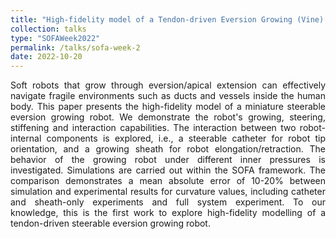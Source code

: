 ```yaml
---
title: "High-fidelity model of a Tendon-driven Eversion Growing (Vine) Robot Using SOFA-Framework"
collection: talks
type: "SOFAWeek2022"
permalink: /talks/sofa-week-2
date: 2022-10-20
---
```


<div style='text-align: justify;'>

Soft robots that grow through eversion/apical extension can effectively navigate fragile environments such as ducts and vessels inside the human body. This paper presents the high-fidelity model of a miniature steerable eversion growing robot. We demonstrate the robot's growing, steering, stiffening and interaction capabilities. The interaction between two robot-internal components is explored, i.e., a steerable catheter for robot tip orientation, and a growing sheath for robot elongation/retraction. The behavior of the growing robot under different inner pressures is investigated. Simulations are carried out within the SOFA framework. The comparison demonstrates a mean absolute error of 10-20% between simulation and experimental results for curvature values, including catheter and sheath-only experiments and full system experiment. To our knowledge, this is the first work to explore high-fidelity modelling of a tendon-driven steerable eversion growing robot.

</div>
